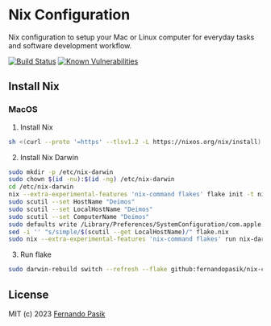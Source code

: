 # Nix Configuration

Nix configuration to setup your Mac or Linux computer for everyday tasks and software development
workflow.

<!-- BADGES - START -->

[![Build Status](https://github.com/fernandopasik/pc-playbook/actions/workflows/main.yml/badge.svg)](https://github.com/fernandopasik/pc-playbook/actions/workflows/main.yml "Build Status")
[![Known Vulnerabilities](https://snyk.io/test/github/fernandopasik/pc-playbook/badge.svg?targetFile=package.json)](https://snyk.io/test/github/fernandopasik/pc-playbook?targetFile=package.json "Known Vulnerabilities")

<!-- BADGES - END -->

## Install Nix

### MacOS

1. Install Nix

```sh
sh <(curl --proto '=https' --tlsv1.2 -L https://nixos.org/nix/install)
```

2. Install Nix Darwin

```sh
sudo mkdir -p /etc/nix-darwin
sudo chown $(id -nu):$(id -ng) /etc/nix-darwin
cd /etc/nix-darwin
nix --extra-experimental-features 'nix-command flakes' flake init -t nix-darwin/master
sudo scutil --set HostName "Deimos"
sudo scutil --set LocalHostName "Deimos"
sudo scutil --set ComputerName "Deimos"
sudo defaults write /Library/Preferences/SystemConfiguration/com.apple.smb.server NetBIOSName -string "Deimos"
sed -i '' "s/simple/$(scutil --get LocalHostName)/" flake.nix
sudo nix --extra-experimental-features 'nix-command flakes' run nix-darwin/master#darwin-rebuild -- switch
```

3. Run flake

```sh
sudo darwin-rebuild switch --refresh --flake github:fernandopasik/nix-config#Deimos

```

## License

MIT (c) 2023 [Fernando Pasik](https://fernandopasik.com)
